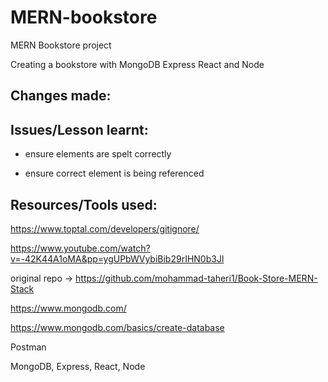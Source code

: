# MERN-bookstore
MERN Bookstore project


Creating a bookstore with MongoDB Express React and Node

## Changes made:


## Issues/Lesson learnt:

- ensure elements are spelt correctly

- ensure correct element is being referenced


## Resources/Tools used: 

https://www.toptal.com/developers/gitignore/

https://www.youtube.com/watch?v=-42K44A1oMA&pp=ygUPbWVybiBib29rIHN0b3Jl

original repo -> https://github.com/mohammad-taheri1/Book-Store-MERN-Stack

https://www.mongodb.com/

https://www.mongodb.com/basics/create-database

Postman

MongoDB, Express, React, Node

